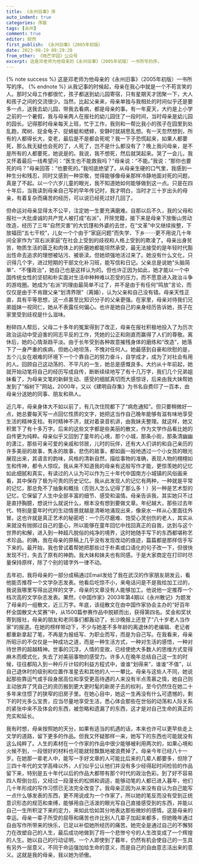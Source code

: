```yaml
---
title: 《永州旧事》序
auto_indent: true
categories: 序跋
tags: [永州]
comment: true
editor: 皎然
first_publish: 《永州旧事》（2005年初版）
date: 2023-08-19 08:29:28
from_other: 《晓芒学园》公众号
excerpt: 这是邓老师为他母亲的《永州旧事》（2005年初版）一书所写的序。
---
```

{% note success %}
这是邓老师为他母亲的《永州旧事》（2005年初版）一书所写的序。
{% endnote %}
从我记事的时候起，母亲在我心中就是一个不苟言笑的人。那时父母工作都很忙，孩子都送到幼儿园寄宿，只有星期天才团聚一下，大人和孩子之间的交流很少。当然，比起父亲来，母亲单独与我相处的时间似乎还是要多一点，送我去幼儿园，带我去看病，都是母亲的事。有一年夏天，大约是上小学之前的一个暑假，我与母亲两人在报社的幼儿园住了一段时间，当时母亲是幼儿园的园长。记得那时母亲每天上班，忙于工作，我则和一帮比我小的孩子在园里到处乱跑，爬树、捉金龟子、捉蜻蜓和蟋蟀，安静时就胡思乱想。有一天忽然想到，所有的人都得长大，变老，最后是不是都会死呢？我一下子恐慌起来，如果人都要死，那么我无疑也会死的了，人死了，岂不是什么都没有了？晚上我问母亲，是不是所有的人都要死，她说是的。我说，我不想死，然后就哭起来。哭了一会儿，我又怀着最后一线希望问：“医生也不能救我吗？”母亲说：“不能。”我说：“那你也要死的吗？”母亲回答：“也要死的。”我彻底绝望了。从母亲生硬的口气里，我感到一种生分和残忍，同时又感到一种崇敬，觉得能够像母亲那样冷静地面对死的问题，真是了不起。以一个六岁儿童的眼光，我不知道她如何能够做到这一点。只是在四十年后，当我读到母亲自己写的早年传记时，我才明白，当时才三十岁出头的母亲，有着复杂而痛苦的经历，可以说已经死过好几回了。

但命运对母亲显得太不公平，注定她一生要充满磨难。自那以后不久，我的父母和报社一大批虔诚的共产党人被打成“右派”，开除党籍，接下来是母亲下放衡山劳动改造，经历了三年“自然灾害”的大饥馑和外婆的去世，在“文革”中又继续挨整，下放福田“五七干校”，儿女一个个由于“家庭问题”而失学、下乡⋯⋯更不用说几十年间全家作为“双右派家庭”在社会上受到的歧视和人格上受到的欺凌了。母亲出身贫苦，物质生活的匮乏和肉体上的折磨她都能坦然承受，最无法接受的是年轻时代豁出性命去追求的理想被玷污、被亵渎。但她顽强地活过来了。她没有什么文化，只识得几个字，进过短期的干部文化补习班，能写信和日记。父亲总是说她“头脑简单”、“不懂政治”，她自己也是这样认为的。但也许正因为如此，她才能以一个中国传统女性的坚韧和朴实面对生活中种种难以忍受的压力，而不愿意进入政治斗争的游戏圈。她成为“右派”的理由最简单不过了，并不是由于有任何“鸣放”言论，而仅仅是由于不肯跟父亲“划清界限”（离婚），认为父亲和自己没有错。母亲天性正直，具有平等思想，这一点甚至比知识分子的父亲更强。在家里，母亲对待我们兄弟姐妹一视同仁，她从不表露任何偏心。也许是她自己的亲身经历告诉她，孩子在家里受到歧视是什么滋味。

粉碎四人帮后，父母二十多年的冤案得到了改正，母亲在报社积极地投入了为历次政治运动中受迫害的同志平反的工作，凭她的公正和刚直而赢得了人们的尊敬。离休后，她的心情渐趋平淡。由于长年受到各种故意摧残身体的磨练和“改造”，她落下了一身严重的疾病，但她心地坦荡，不愧对任何人。她最感到自豪和欣慰的是，五个儿女在艰难的环境下一个个靠自己的努力奋斗，自学成才，成为了对社会有用的人。回顾自己这动荡的、不平凡的一生，她总是感慨良多。大约从十年前起，她就开始动笔将自己的经历写成自传，断断续续地写了有十几万字，我们几个兄弟姐妹看了，为母亲文笔的新鲜生动、感受的细腻真切而大感惊讶，后来由我大妹帮她发到了“榕树下”网站，2000年，又以《建明自存集》为书名自费印了一百本，由母亲分送她的同事、朋友和熟人。

近几年，母亲身体大不如以前了，有几次住院都下了“病危通知”。但只要稍微好一点，她总要每天写一点回忆性质的文字，她把这当作自己晚年能够有滋有味地享受生活的精神支柱。有时精神不济，就对着录音机讲，由我妹夫整理。就这样，她又积累下了有十多万字。后来的这些文字都是些美丽的散文，作为文学作品看比她的自传更为纯粹。母亲似乎又回到了童年的心境，那个小城，那条小街，那条清幽幽的潇江，那些可亲可爱的亲戚和邻居，儿时的玩伴，还有大人们讲的和自己亲历的许多美丽的故事，隽永的故事，悲伤的故事，都如画一般地透过一个小女孩的眼光展现出来，其语言的韵味，风格的清新自然，描绘事物的准确，表现人物的栩栩如生和传神，都令人惊叹。我从来不知道我的母亲有这般写作才能，更惊羡她的记忆如此细腻和真实，有读过的人认为可以作为三十年代中国南方小城镇的风俗画来看，其中保存了极为可贵的历史记忆。我从此发现人的记忆有两种，一种就是平常的记忆，那总免不了抽象和概括（否则人怎么记得了那么多！）另一种是艺术型的记忆，它保留了人生中全部丰富的细节、感受和温情。母亲告诉我，其实她只不过是直抒胸臆，想说什么就说什么，根本没有想到要做文章。年纪越大，那些过去年代、特别是童年时代的生动情景就越是清晰地涌现出来，像泉水一样从心里面往外冒。这也许就是真正艺术的秘密吧：一个历尽磨难、饱受心灵创伤的老人，其实从来就没有抛掷过自己的童心，所以能够在童年回忆中找回真正的自我，达到与这个世界的和解，进入到一种超凡脱俗的纯净的境界，这时她随手写下的东西都堪称艺术珍品。的确，我在母亲的原稿上几乎没有发现改动的痕迹，篇篇都是那样信手写下来的。最开始，我也曾试着帮她把那些过于朴素或口语化的句子改一下，但很快发现不行，失去了原有的神韵。我大妹和妹夫也有同感。于是大家商定在打印时尽量保持原样，除了个别的错字外一律不动。

去年初，我将母亲的一部分成稿通过Email发给了我在武汉的作家朋友胡发云，看他能否推荐一个文学杂志发表。他看后吃惊不小，来电话问是不是我给加工过的，我说我哪里写得出这样的文字，母亲的文章没有人能够加工。他说他一定推荐一个档次高的文学杂志发表。果然，《中国作家》2003年第4期以《永州散记》为题发了母亲的一组散文，近三万字。年底，该组散文在由中国作家协会主办的“好百年杯全国散文大奖赛”中，从1500篇参赛作品中脱颖而出，获得第四名。奖金和奖状寄到报社，母亲的朋友和老同事们都轰动了，长沙晚报上还登了“八十岁老人当作家”的报道。在她的榜样带动下，不少与她差不多年龄的离退休的老编辑、老记者都重新拿起了笔，不再是为报纸写、为职业而写，而是为自己写。在我看来，母亲所昭示的不仅仅是一种成功之道，而是一种生活方式，一种对生活的感悟，一种对待世界的超越精神。世事的沉浮，人情的变故，已经使绝大多数人的思维方式变得麻木而模式化，失去了对美丽事物的感受力。许多人在晚年总结自己这一生的时候，往往都陷入到一种斤斤计较的利益方程式中，谁谁“划得来”，谁谁“不值”，以自己退休时的级别和位置作准星去和其他的人一一攀比。母亲与这些人不同，她说起那些靠运气或手段身居高位和享受更高待遇的人来没有半点羡慕之情，她自己则主动放弃了凭自己的资历搬到更大更时髦的新房子去的权利，至今仍然住在她二十多年来住惯了的狭窄的旧房子里。在她心目中，她这一生再没有什么可遗憾的，剩下的时光多么宝贵，应当尽量地享受生活，悉心体会那些在世俗的动荡和人际关系的紧张中来不及体会的东西，被忽略和遗漏了的东西，这才是对自己生命的真正的充实和延长。

我有时想，母亲按照她的天分，如果有适当的机遇的话，本来也许可以更早些走上文学的道路，留下更多的作品。但我又怀疑那样一来，她写下的东西也可能就没有这么纯粹了。人生的素材在一个作家的作品中很少能够被利用两次的，如果心境和火候不到，一段很好的材料也可能就轻飘飘地被浪费掉了。母亲今年已经八十一岁。在她那一辈老人中，能写一手好文章的人可能比后来的几辈人都要多，但除了三四十年代的文学高峰以外，人们似乎公认他们并没有多少经得起时间检验的作品留下来，特别是五十年代以后的作品大都带有那个时代的政治色彩。到了好不容易四人帮倒台后，又经过一段漫长的松绑和调适，能够动笔的人都已进入暮年，他们几十年形成的写作习惯已无法完全改变了。我母亲正因为从来没有自认为自己能写一点什么够发表的东西，更不用说成为一个作家了，所以她的笔反而没有受到正统意识形态的规范和束缚，能够用自己活泼的眼光写自己直接感受到的东西，并能以自己一生所积淀下来的定力，来如此恰如其分地表达那些微妙的感情。这是母亲的幸运。母亲一辈子所受的屈辱和痛苦也许比别人几辈子加起来都多，但她晚年通过自由写作所带来的快乐，已足以补偿她所经历的痛苦。她完全是通过自己的不懈努力在改塑自己的人生，最后成功地做到了将一个悲惨兮兮的人生改变成了一个辉煌的人生。她以自己的行动证明，一个人即使到了暮年，仍然有机会使自己的一生具有另外一层意义，不同于命运强加给生命的意义，而是自己的自由意志活出来的意义。这就是我的母亲，我以她为骄傲。
